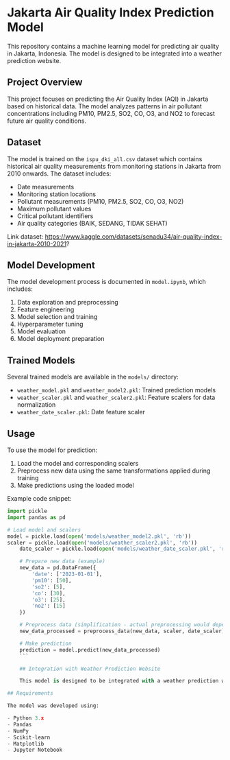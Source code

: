 # Jakarta Air Quality Index Prediction Model

This repository contains a machine learning model for predicting air quality in Jakarta, Indonesia. The model is designed to be integrated into a weather prediction website.

## Project Overview

This project focuses on predicting the Air Quality Index (AQI) in Jakarta based on historical data. The model analyzes patterns in air pollutant concentrations including PM10, PM2.5, SO2, CO, O3, and NO2 to forecast future air quality conditions.

## Dataset

The model is trained on the `ispu_dki_all.csv` dataset which contains historical air quality measurements from monitoring stations in Jakarta from 2010 onwards. The dataset includes:

- Date measurements
- Monitoring station locations
- Pollutant measurements (PM10, PM2.5, SO2, CO, O3, NO2)
- Maximum pollutant values
- Critical pollutant identifiers
- Air quality categories (BAIK, SEDANG, TIDAK SEHAT)

Link dataset: https://www.kaggle.com/datasets/senadu34/air-quality-index-in-jakarta-2010-2021?

## Model Development

The model development process is documented in `model.ipynb`, which includes:

1. Data exploration and preprocessing
2. Feature engineering
3. Model selection and training
4. Hyperparameter tuning
5. Model evaluation
6. Model deployment preparation

## Trained Models

Several trained models are available in the `models/` directory:

- `weather_model.pkl` and `weather_model2.pkl`: Trained prediction models
- `weather_scaler.pkl` and `weather_scaler2.pkl`: Feature scalers for data normalization
- `weather_date_scaler.pkl`: Date feature scaler

## Usage

To use the model for prediction:

1. Load the model and corresponding scalers
2. Preprocess new data using the same transformations applied during training
3. Make predictions using the loaded model

Example code snippet:

```python
import pickle
import pandas as pd

# Load model and scalers
model = pickle.load(open('models/weather_model2.pkl', 'rb'))
scaler = pickle.load(open('models/weather_scaler2.pkl', 'rb'))
    date_scaler = pickle.load(open('models/weather_date_scaler.pkl', 'rb'))

    # Prepare new data (example)
    new_data = pd.DataFrame({
        'date': ['2023-01-01'],
        'pm10': [50],
        'so2': [5],
        'co': [30],
        'o3': [25],
        'no2': [15]
    })

    # Preprocess data (simplification - actual preprocessing would depend on your pipeline)
    new_data_processed = preprocess_data(new_data, scaler, date_scaler)

    # Make prediction
    prediction = model.predict(new_data_processed)
    ```

    ## Integration with Weather Prediction Website

    This model is designed to be integrated with a weather prediction website. The trained models can be accessed through an API or directly integrated into the backend system of the website to provide real-time air quality predictions for Jakarta.

## Requirements

The model was developed using:

- Python 3.x
- Pandas
- NumPy
- Scikit-learn
- Matplotlib
- Jupyter Notebook
